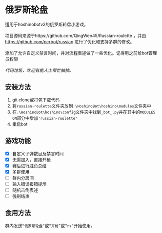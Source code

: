 # 俄罗斯轮盘
适用于hoshinobotv2的俄罗斯轮盘小游戏。<br>
 <br>
项目源码来源于https://github.com/QingWen45/Russian-roulette ，并由 https://github.com/pcrbot/russian 进行了优化和支持多群的修改。<br>
 <br>
添加了允许自定义禁言时间，并对流程表述做了一些优化。记得用之前给bot管理员权限<br>
 <br>
*代码垃圾，欢迎有能人士帮忙抽抽。*<br>
## 安装方法
1. git clone或打包下载代码
2. 将`russian-roulette`文件夹放到`.\HoshinoBot\hoshino\modules`文件夹中
3. 在`.\HoshinoBot\hoshino\config`文件夹中找到`_bot_.py`并在其中的`MODULES ON`部分中增加`'russian-roulette'`
4. 重启bot
## 游戏功能
- [x] 自定义子弹数目及禁言时间
- [x] 无需加入，直接开枪
- [x] 赛后进行胜负总结
- [x] 多群使用
- [ ] 群内分房间
- [ ] 输入错误报错提示
- [ ] 随机击倒表述
- [ ] 强制结束
## 食用方法
群内发送`“俄罗斯轮盘”`或`“开枪”`或`“rs”`开始使用。
